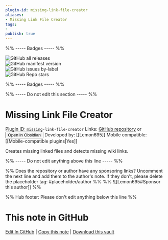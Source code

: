 ```yaml
---
plugin-id: missing-link-file-creator
aliases:
- Missing Link File Creator
tags: 
- 
publish: true
---
```


%% ----- Badges ----- %%

![GitHub all releases](https://img.shields.io/github/downloads/Lemon695/obsidian-missing-link-file-creator/total?color=573E7A&logo=github&style=for-the-badge)   
![GitHub manifest version](https://img.shields.io/github/manifest-json/v/Lemon695/obsidian-missing-link-file-creator?color=573E7A&logo=github&style=for-the-badge)   
![GitHub issues by-label](https://img.shields.io/github/issues/Lemon695/obsidian-missing-link-file-creator/help%20wanted?color=573E7A&logo=github&style=for-the-badge)   
![GitHub Repo stars](https://img.shields.io/github/stars/Lemon695/obsidian-missing-link-file-creator?color=573E7A&logo=github&style=for-the-badge)

%% ----- Badges ----- %%

%% ----- Do not edit this section ----- %%

# Missing Link File Creator

Plugin ID: `missing-link-file-creator`
Links: [GitHub repository](https://github.com/Lemon695/obsidian-missing-link-file-creator) or [<button id=HH>Open in Obsidian</button>](obsidian://show-plugin?id=missing-link-file-creator)
Developed by: [[Lemon695]]
Mobile compatible: [[Mobile-compatible plugins|Yes]]

Creates missing linked files and detects missing wiki links.

%% ----- Do not edit anything above this line ----- %% 

%% Does the repository or author have any sponsoring links? Uncomment the next line and add them to the author's note. If they don't, please delete the placeholder tag: #placeholder/author %%
%% ![[Lemon695#Sponsor this author]] %%

%% Hub footer: Please don't edit anything below this line %%

# This note in GitHub

<span class="git-footer">[Edit In GitHub](https://github.dev/obsidian-community/obsidian-hub/blob/main/02%20-%20Community%20Expansions/02.05%20All%20Community%20Expansions/Plugins/missing-link-file-creator.md "git-hub-edit-note") | [Copy this note](https://raw.githubusercontent.com/obsidian-community/obsidian-hub/main/02%20-%20Community%20Expansions/02.05%20All%20Community%20Expansions/Plugins/missing-link-file-creator.md "git-hub-copy-note") | [Download this vault](https://github.com/obsidian-community/obsidian-hub/archive/refs/heads/main.zip "git-hub-download-vault") </span>
